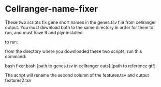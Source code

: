 # Cellranger-name-fixer
These two scripts fix gene short names in the genes.tsv file from cellranger output.  You must download both to the same directory in order for them to run, and must have R and plyr installed

to run:

from the directory where you downloaded these two scripts, run this command:

bash fixer.bash [path to genes.tsv in cellranger outs] [path to reference gtf] 

The script will rename the second column of the features.tsv and output features2.tsv
